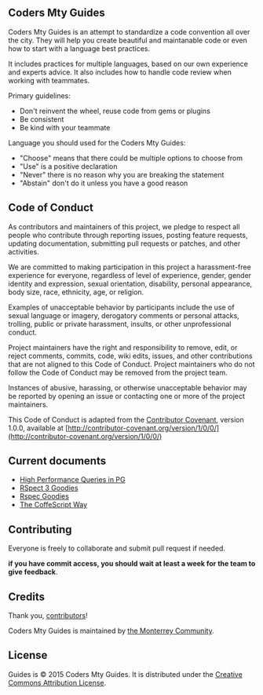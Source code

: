 ## Coders Mty Guides

Coders Mty Guides is an attempt to standardize a code convention all over the city. They will help you create beautiful and maintanable code or even how to start with a language best practices.

It includes practices for multiple languages, based on our own experience and experts advice. It also includes how to handle code review when working with teammates.

Primary guidelines:

* Don't reinvent the wheel, reuse code from gems or plugins
* Be consistent
* Be kind with your teammate

Language you should used for the Coders Mty Guides:

* "Choose" means that there could be multiple options to choose from
* "Use" is a positive declaration
* "Never" there is no reason why you are breaking the statement
* "Abstain" don't do it unless you have a good reason

Code of Conduct
---------------

As contributors and maintainers of this project, we pledge to respect all people who contribute through reporting issues, posting feature requests, updating documentation, submitting pull requests or patches, and other activities.

We are committed to making participation in this project a harassment-free experience for everyone, regardless of level of experience, gender, gender identity and expression, sexual orientation, disability, personal appearance, body size, race, ethnicity, age, or religion.

Examples of unacceptable behavior by participants include the use of sexual language or imagery, derogatory comments or personal attacks, trolling, public or private harassment, insults, or other unprofessional conduct.

Project maintainers have the right and responsibility to remove, edit, or reject comments, commits, code, wiki edits, issues, and other contributions that are not aligned to this Code of Conduct. Project maintainers who do not follow the Code of Conduct may be removed from the project team.

Instances of abusive, harassing, or otherwise unacceptable behavior may be reported by opening an issue or contacting one or more of the project maintainers.

This Code of Conduct is adapted from the [Contributor Covenant](http:contributor-covenant.org), version 1.0.0, available at [http://contributor-covenant.org/version/1/0/0/](http://contributor-covenant.org/version/1/0/0/)

Current documents
------------


* [High Performance Queries in PG](./high_performance_pg_queries.md)
* [RSpect 3 Goodies](./rspec_3.x_goodies.md)
* [Rspec Goodies](./rspec_goodies.md)
* [The CoffeScript Way](./the_coffeescript_way.md)

Contributing
------------

Everyone is freely to collaborate and submit pull request if needed.

**if you have commit access, you should wait at least a week for the team to give feedback**.


Credits
-------

Thank you, [contributors](https://github.com/codersmty/guides/graphs/contributors)!

Coders Mty Guides is maintained by [the Monterrey Community](http://codersmty.org/).

License
-------

Guides is © 2015 Coders Mty Guides. It is distributed under the [Creative Commons
Attribution License](http://creativecommons.org/licenses/by/3.0/).